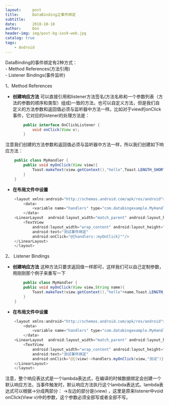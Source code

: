 ```yaml
---
layout:     post
title:      DataBinding之事件绑定
subtitle:   
date:       2018-10-10
author:     Don
header-img: img/post-bg-ios9-web.jpg
catalog: true
tags:
    - Android
---
```


DataBinding的事件绑定有2种方式：  
	- Method References(方法引用)  
	- Listener Bindings(事件监听)

1、Method References
	
- **创建响应方法**
可以直接引用和listener方法签名(方法名称和一个参数列表（方法的参数的顺序和类型）组成)一致的方法，也可以自定义方法，但是我们自定义的方法参数和返回值必须与监听器中方法一样。比如对于view的onClick事件，它对应的listener的处理方法是：  
```java
        public interface OnClickListener {
    		void onClick(View v);
    	}
```

注意我们创建的方法参数和返回值必须与监听器中方法一样，所以我们创建如下响应方法：  
```java
    public class MyHandler {
	    public void myOnClick(View view){
	    	Toast.makeText(view.getContext(),"hello",Toast.LENGTH_SHORT).show();
	    }
    }
```

- **在布局文件中设置**  
```java
    <layout xmlns:android="http://schemas.android.com/apk/res/android">
    	<data>
    		<variable name="handlers" type="com.databingexample.MyHandler"/>
    	</data>
    <LinearLayout  android:layout_width="match_parent" android:layout_height="match_parent" android:orientation="vertical">
    	<TextView  
			android:layout_width="wrap_content" android:layout_height="wrap_content" 
			android:text="测试事件绑定" 
			android:onClick="@{handlers::myOnClick}""/>
    </LinearLayout>
    </layout>
```


2、 Listener Bindings
	
- **创建响应方法**
这种方法只要求返回值一样即可，这样我们可以自己定制参数，用刚刚那个例子来重写一下  
```java
        public class MyHandler {
	    public void myOnClick(View view,String name){
	    	Toast.makeText(view.getContext(),"hello"+name,Toast.LENGTH_SHORT).show();
	    }
    }
```

- **在布局文件中设置**
```java
    <layout xmlns:android="http://schemas.android.com/apk/res/android">
    	<data>
    		<variable name="handlers" type="com.databingexample.MyHandler"/>
    	</data>
    <LinearLayout  android:layout_width="match_parent" android:layout_height="match_parent" android:orientation="vertical">
    	<TextView  
			android:layout_width="wrap_content" android:layout_height="wrap_content" 
			android:text="测试事件绑定" 
			android:onClick='@{(view)->handlers.myOnClick(view,"测试")}'/>
    </LinearLayout>
    </layout>
```
注意，整个响应表达式是一个lambda表达式，在编译的时候数据绑定会创建一个默认响应方法，当事件触发时，默认响应方法执行这个lambda表达式。lambda表达式可以根据->分成两部分： 
->左边的部分是(view) ，这里是原来listener中void onClick(View v)中的参数，这个参数必须全部写或者全部不写。
